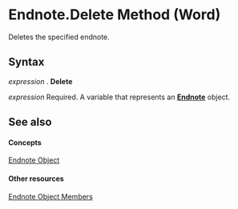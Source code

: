 
# Endnote.Delete Method (Word)

Deletes the specified endnote.


## Syntax

 _expression_ . **Delete**

 _expression_ Required. A variable that represents an **[Endnote](01f29be4-58e7-28f5-5fcb-dae50c33890e.md)** object.


## See also


#### Concepts


[Endnote Object](01f29be4-58e7-28f5-5fcb-dae50c33890e.md)
#### Other resources


[Endnote Object Members](5744789b-dbe0-594a-54d9-82acc41d2c7a.md)
